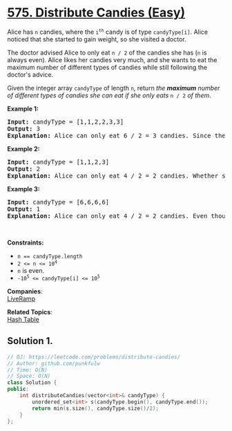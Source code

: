 # [575. Distribute Candies (Easy)](https://leetcode.com/problems/distribute-candies/)

<p>Alice has <code>n</code> candies, where the <code>i<sup>th</sup></code> candy is of type <code>candyType[i]</code>. 
  Alice noticed that she started to gain weight, so she visited a doctor.</p>

<p>The doctor advised Alice to only eat <code>n / 2</code> of the candies she has (<code>n</code> is always even). 
  Alice likes her candies very much, and she wants to eat the maximum number of different types of candies while still following the doctor's advice.</p>

<p>Given the integer array <code>candyType</code> of length <code>n</code>, 
  return<em> the <b>maximum</b> number of different types of candies she can eat if she only eats </em><code>n / 2</code><em> of them</em>.</p>


<p><strong>Example 1:</strong></p>
<pre>
<strong>Input:</strong> candyType = [1,1,2,2,3,3]
<strong>Output:</strong> 3
<strong>Explanation:</strong> Alice can only eat 6 / 2 = 3 candies. Since there are only 3 types, she can eat one of each type.
</pre>

<p><strong>Example 2:</strong></p>
<pre>
<strong>Input:</strong> candyType = [1,1,2,3]
<strong>Output:</strong> 2
<strong>Explanation:</strong> Alice can only eat 4 / 2 = 2 candies. Whether she eats types [1,2], [1,3], or [2,3], she still can only eat 2 different types.
</pre>

<p><strong>Example 3:</strong></p>
<pre>
<strong>Input:</strong> candyType = [6,6,6,6]
<strong>Output:</strong> 1
<strong>Explanation:</strong> Alice can only eat 4 / 2 = 2 candies. Even though she can eat 2 candies, she only has 1 type.
</pre>


<p>&nbsp;</p>
<p><strong>Constraints:</strong></p>

<ul>
  <li><code>n == candyType.length</code></li>
  <li><code>2 &lt;= n &lt;= 10<sup>4</sup></code></li>
  <li><code>n</code> is even.</li>
  <li><code>-10<sup>5</sup> &lt;= candyType[i] &lt;= 10<sup>5</sup></code></li>
</ul>

**Companies**:  
[LiveRamp](https://leetcode.com/company/liveramp)

**Related Topics**:  
[Hash Table](https://leetcode.com/tag/hash-table/)

## Solution 1.

```cpp
// OJ: https://leetcode.com/problems/distribute-candies/
// Author: github.com/punkfulw
// Time: O(N)
// Space: O(N)
class Solution {
public:
    int distributeCandies(vector<int>& candyType) {
        unordered_set<int> s(candyType.begin(), candyType.end());
        return min(s.size(), candyType.size()/2);
    }
};
```
